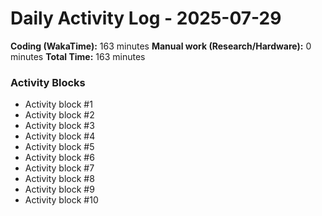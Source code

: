 # Daily Activity Log - 2025-07-29

**Coding (WakaTime):** 163 minutes
**Manual work (Research/Hardware):** 0 minutes
**Total Time:** 163 minutes

### Activity Blocks
- Activity block #1
- Activity block #2
- Activity block #3
- Activity block #4
- Activity block #5
- Activity block #6
- Activity block #7
- Activity block #8
- Activity block #9
- Activity block #10
